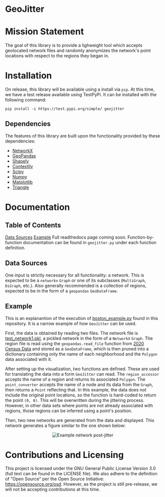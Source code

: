 # GeoJitter
# Mission Statement
The goal of this library is to provide a lighweight tool which accepts geolocated network files and randomly anonymizes the network's point locations with respect to the regions they began in.
# Installation
On release, this library will be available using a install via `pip`. At this time, we have a test release available using TestPyPi. It can be installed with the following command:
```
pip install -i https://test.pypi.org/simple/ geojitter
```
## Dependencies
The features of this library are built upon the functionality provided by these dependencies:
- [NetworkX][networkx]
- [GeoPandas][geopandas]
- [Shapely][shapely]
- [Contextily][contextily]
- [Scipy][scipy]
- [Numpy][numpy]
- [Matplotlib][matplotlib]
- [Triangle][triangle]
# Documentation
## Table of Contents
[Data Sources](#data-sources)
[Example](#example)
Full readthedocs page coming soon. Function-by-function documentation can be found in `geojitter.py` under each function definition.

## Data Sources
One input is strictly necessary for all functionality: a network. This is expected to be a `networkx` `Graph` or one of its subclasses (`MultiGraph`, `DiGraph`, etc.). Also generally recommended is a collection of regions, expected to be in the form of a `geopandas` `GeoDataFrame`.

## Example
This is an explanantion of the execution of [boston_example.py](https://github.com/SeabassTheFish03/GeoJitter/blob/main/boston_example.py) found in this repository. It is a narrow example of how `GeoJitter` can be used.

First, the data is obtained by reading two files. The network file is [test_network1.pkl](https://github.com/SeabassTheFish03/GeoJitter/blob/main/data_vault/test_network1.pkl), a pickled network in the form of a `NetworkX` `Graph`. The region file is read using the `geopandas.read_file` function from [2020 Census Data](https://github,com/SeabassTheFish03/GeoJitter/blob/main/data_vault/Boston_Neighborhood_Boundaries_Approximated_by_2020_Census_Tracts.shp) and stored as a `GeoDataFrame`, which is then pruned into a dictionary containing only the name of each neighborhood and the `Polygon` data associated with it.

After setting up the visualization, two functions are defined. These are used for translating the data into a form `GeoJitter` can read. The `region_accessor` accepts the name of a region and returns its associated `Polygon`. The `point_converter` accepts the name of a node and its data from the `Graph`, then returns a `Point` reflecting that. In this example, the data does not include the original point locations, so the function is hard-coded to return the point `(0, 0)`. This will be overwritten during the jittering process. However, in other data sets where points are not already associated with regions, those regions can be inferred using a point's position.

Then, two new networks are generated from the data and displayed. This network generates a figure similar to the one shown below:
<p align="center">
    <img src="https://raw.githubusercontent.com/SeabassTheFish03/GeoJitter/refs/heads/main/boston_network.png" alt="Example network post-jitter">
</p>

# Contributions and Licensing
This project is licensed under the GNU General Public License Version 3.0 (full text can be found in the LICENSE file). We also adhere to the definition of "Open Source" per the Open Source Initiative: https://opensource.org/osd. However, as the project is still pre-release, we will not be accepting contributions at this time.

<!--
Link References
-->
[networkx]:https://github.com/networkx/networkx
[geopandas]:https://github.com/geopandas/geopandas
[numpy]:https://github.com/numpy/numpy
[matplotlib]:https://github.com/matplotlib/matplotlib
[triangle]:https://github.com/drufat/triangle
[contextily]:https://github.com/geopandas/contextily
[shapely]:https://github.com/shapely/shapely
[scipy]:https://github.com/scipy/scipy
